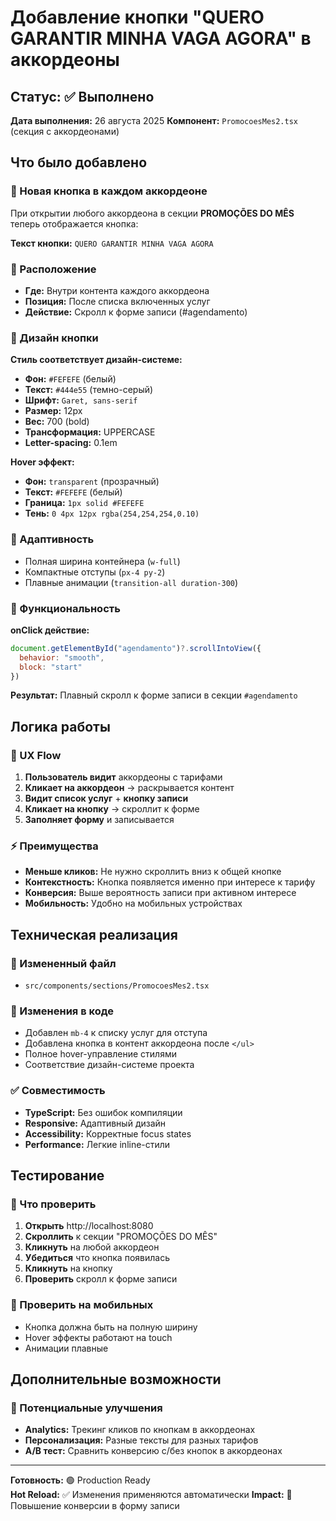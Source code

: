 # Добавление кнопки "QUERO GARANTIR MINHA VAGA AGORA" в аккордеоны

## Статус: ✅ Выполнено

**Дата выполнения:** 26 августа 2025
**Компонент:** `PromocoesMes2.tsx` (секция с аккордеонами)

## Что было добавлено

### 🎯 Новая кнопка в каждом аккордеоне
При открытии любого аккордеона в секции **PROMOÇÕES DO MÊS** теперь отображается кнопка:

**Текст кнопки:** `QUERO GARANTIR MINHA VAGA AGORA`

### 📍 Расположение
- **Где:** Внутри контента каждого аккордеона
- **Позиция:** После списка включенных услуг
- **Действие:** Скролл к форме записи (#agendamento)

### 🎨 Дизайн кнопки

**Стиль соответствует дизайн-системе:**
- **Фон:** `#FEFEFE` (белый)
- **Текст:** `#444e55` (темно-серый)
- **Шрифт:** `Garet, sans-serif` 
- **Размер:** 12px
- **Вес:** 700 (bold)
- **Трансформация:** UPPERCASE
- **Letter-spacing:** 0.1em

**Hover эффект:**
- **Фон:** `transparent` (прозрачный)
- **Текст:** `#FEFEFE` (белый)
- **Граница:** `1px solid #FEFEFE`
- **Тень:** `0 4px 12px rgba(254,254,254,0.10)`

### 📱 Адаптивность
- Полная ширина контейнера (`w-full`)
- Компактные отступы (`px-4 py-2`)
- Плавные анимации (`transition-all duration-300`)

### 🔧 Функциональность

**onClick действие:**
```javascript
document.getElementById("agendamento")?.scrollIntoView({ 
  behavior: "smooth", 
  block: "start" 
})
```

**Результат:** Плавный скролл к форме записи в секции `#agendamento`

## Логика работы

### 🔄 UX Flow
1. **Пользователь видит** аккордеоны с тарифами
2. **Кликает на аккордеон** → раскрывается контент
3. **Видит список услуг** + **кнопку записи**
4. **Кликает на кнопку** → скроллит к форме
5. **Заполняет форму** и записывается

### ⚡ Преимущества
- **Меньше кликов:** Не нужно скроллить вниз к общей кнопке
- **Контекстность:** Кнопка появляется именно при интересе к тарифу  
- **Конверсия:** Выше вероятность записи при активном интересе
- **Мобильность:** Удобно на мобильных устройствах

## Техническая реализация

### 📁 Измененный файл
- `src/components/sections/PromocoesMes2.tsx`

### 🔧 Изменения в коде
- Добавлен `mb-4` к списку услуг для отступа
- Добавлена кнопка в контент аккордеона после `</ul>`
- Полное hover-управление стилями
- Соответствие дизайн-системе проекта

### ✅ Совместимость
- **TypeScript:** Без ошибок компиляции
- **Responsive:** Адаптивный дизайн  
- **Accessibility:** Корректные focus states
- **Performance:** Легкие inline-стили

## Тестирование

### 🧪 Что проверить
1. **Открыть** http://localhost:8080
2. **Скроллить** к секции "PROMOÇÕES DO MÊS"  
3. **Кликнуть** на любой аккордеон
4. **Убедиться** что кнопка появилась
5. **Кликнуть** на кнопку
6. **Проверить** скролл к форме записи

### 📱 Проверить на мобильных
- Кнопка должна быть на полную ширину
- Hover эффекты работают на touch
- Анимации плавные

## Дополнительные возможности

### 🎯 Потенциальные улучшения
- **Analytics:** Трекинг кликов по кнопкам в аккордеонах
- **Персонализация:** Разные тексты для разных тарифов
- **A/B тест:** Сравнить конверсию с/без кнопок в аккордеонах

---
**Готовность:** 🟢 Production Ready  
**Hot Reload:** ✅ Изменения применяются автоматически
**Impact:** 🎯 Повышение конверсии в форму записи
